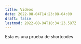 ```yaml
---
title: Videos
date: 2022-08-04T14:23:08-04:00
draft: false
lastmod: 2022-08-04T18:34:23.587Z
---
```


Esta es una prueba de shortcodes